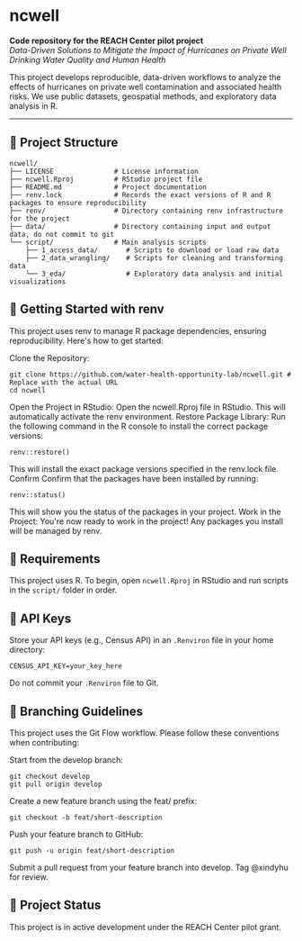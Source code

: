 # ncwell

**Code repository for the REACH Center pilot project**  
_Data-Driven Solutions to Mitigate the Impact of Hurricanes on Private Well Drinking Water Quality and Human Health_

This project develops reproducible, data-driven workflows to analyze the effects of hurricanes on private well contamination and associated health risks. We use public datasets, geospatial methods, and exploratory data analysis in R.

---

## 📁 Project Structure

```text
ncwell/
├── LICENSE               # License information
├── ncwell.Rproj          # RStudio project file
├── README.md             # Project documentation
├── renv.lock             # Records the exact versions of R and R packages to ensure reproducibility
├── renv/                 # Directory containing renv infrastructure for the project
├── data/                 # Directory containing input and output data, do not commit to git
└── script/               # Main analysis scripts
    ├── 1_access_data/       # Scripts to download or load raw data
    ├── 2_data_wrangling/    # Scripts for cleaning and transforming data
    └── 3_eda/               # Exploratory data analysis and initial visualizations
```
## 🚀 Getting Started with renv
This project uses renv to manage R package dependencies, ensuring reproducibility. Here's how to get started:

Clone the Repository:
```text
git clone https://github.com/water-health-opportunity-lab/ncwell.git # Replace with the actual URL
cd ncwell
```

Open the Project in RStudio: Open the ncwell.Rproj file in RStudio. This will automatically activate the renv environment.
Restore Package Library: Run the following command in the R console to install the correct package versions:

```text
renv::restore()
```

This will install the exact package versions specified in the renv.lock file.
Confirm Confirm that the packages have been installed by running:

```text
renv::status()
```

This will show you the status of the packages in your project.
Work in the Project: You're now ready to work in the project! Any packages you install will be managed by renv.

## 🔧 Requirements
This project uses R.
To begin, open `ncwell.Rproj` in RStudio and run scripts in the `script/` folder in order.

## 🔐 API Keys
Store your API keys (e.g., Census API) in an `.Renviron` file in your home directory:
```text
CENSUS_API_KEY=your_key_here
```
Do not commit your `.Renviron` file to Git.

## 🚧 Branching Guidelines
This project uses the Git Flow workflow. Please follow these conventions when contributing:

Start from the develop branch:
```text
git checkout develop
git pull origin develop
```

Create a new feature branch using the feat/ prefix:
```text
git checkout -b feat/short-description
```

Push your feature branch to GitHub:
```text
git push -u origin feat/short-description
```

Submit a pull request from your feature branch into develop.
Tag @xindyhu for review.

## 📌 Project Status
This project is in active development under the REACH Center pilot grant.